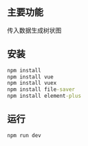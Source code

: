 ## 主要功能
 
传入数据生成树状图

## 安装

```cmd
npm install
npm install vue
npm install vuex
npm install file-saver
npm install element-plus
```

## 运行 

```cmd
npm run dev
```